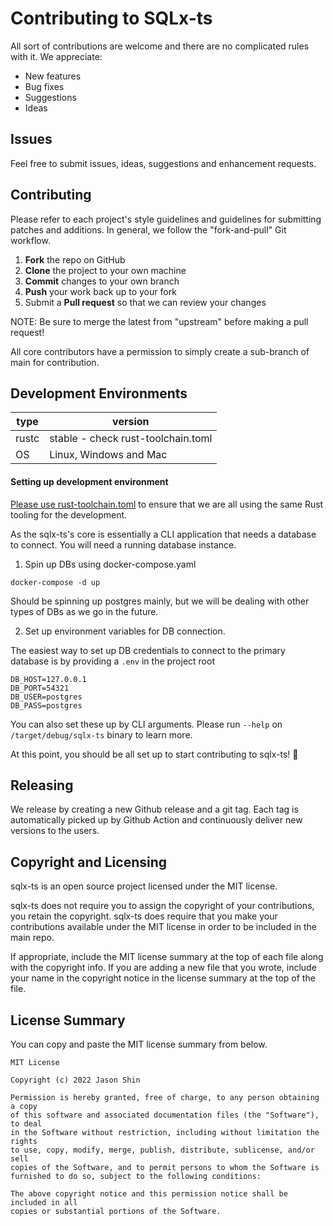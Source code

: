 # Contributing to SQLx-ts

All sort of contributions are welcome and there are no complicated rules with it.
We appreciate:

- New features
- Bug fixes
- Suggestions
- Ideas

## Issues

Feel free to submit issues, ideas, suggestions and enhancement requests.

## Contributing

Please refer to each project's style guidelines and guidelines for submitting patches and additions.
In general, we follow the "fork-and-pull" Git workflow.

1.  **Fork** the repo on GitHub
2.  **Clone** the project to your own machine
3.  **Commit** changes to your own branch
4.  **Push** your work back up to your fork
5.  Submit a **Pull request** so that we can review your changes

NOTE: Be sure to merge the latest from "upstream" before making a pull request!

All core contributors have a permission to simply create a sub-branch of main for contribution.


## Development Environments

| type  | version                            |
|-------|------------------------------------|
| rustc | stable - check rust-toolchain.toml |
| OS    | Linux, Windows and Mac             |


#### Setting up development environment

[Please use rust-toolchain.toml](https://rust-lang.github.io/rustup/concepts/toolchains.html) to ensure that we are 
all using the same Rust tooling for the development. 

As the sqlx-ts's core is essentially a CLI application that needs a database to connect.
You will need a running database instance.

1. Spin up DBs using docker-compose.yaml

`docker-compose -d up`

Should be spinning up postgres mainly, but we will be dealing with other types of DBs as we go in the future.

2. Set up environment variables for DB connection.

The easiest way to set up DB credentials to connect to the primary database is by providing a `.env` in the
project root

```dotenv
DB_HOST=127.0.0.1
DB_PORT=54321
DB_USER=postgres
DB_PASS=postgres
```

You can also set these up by CLI arguments. Please run `--help` on `/target/debug/sqlx-ts` binary to learn more.

At this point, you should be all set up to start contributing to sqlx-ts! :rocket:

## Releasing

We release by creating a new Github release and a git tag. Each tag is automatically picked up by Github Action 
and continuously deliver new versions to the users.

## Copyright and Licensing

sqlx-ts is an open source project licensed under the MIT license.

sqlx-ts does not require you to assign the copyright of your contributions, you retain the copyright.
sqlx-ts does require that you make your contributions available under the MIT license in order to be
included in the main repo.

If appropriate, include the MIT license summary at the top of each file along with the copyright info.
If you are adding a new file that you wrote, include your name in the copyright notice in the license
summary at the top of the file.

## License Summary

You can copy and paste the MIT license summary from below.

```
MIT License

Copyright (c) 2022 Jason Shin

Permission is hereby granted, free of charge, to any person obtaining a copy
of this software and associated documentation files (the "Software"), to deal
in the Software without restriction, including without limitation the rights
to use, copy, modify, merge, publish, distribute, sublicense, and/or sell
copies of the Software, and to permit persons to whom the Software is
furnished to do so, subject to the following conditions:

The above copyright notice and this permission notice shall be included in all
copies or substantial portions of the Software.
```
